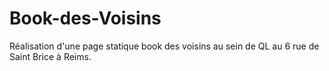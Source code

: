 # Book-des-Voisins
Réalisation d'une page statique book des voisins au sein de QL au 6 rue de Saint Brice à Reims.
